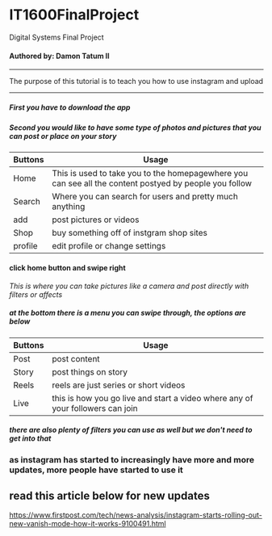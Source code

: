 # IT1600FinalProject
Digital Systems Final Project
#### Authored by: Damon Tatum II
___
The purpose of this tutorial is to teach you how to use instagram and upload
___
##### __First__ you have to download the app
##### __Second__ you would like to have some type of photos and pictures that you can post or place on your story 

Buttons| Usage |
| ------ | ----------- |
| Home   | This is used to take you to the homepagewhere you can see all the content postyed by people you follow |
| Search | Where you can search for users and pretty much anything |
| add  | post pictures or videos |
| Shop| buy something off of instgram shop sites |
| profile | edit profile or change settings |

[id]: https://www.iphoneincanada.ca/news/ig-redesign-reels/  "The Dojocat"

#### click home button and swipe right

_This is where you can take pictures like a camera and post directly with filters or affects_
##### at the bottom there is a menu you can swipe through, the options are below
Buttons| Usage |
| ------ | ----------- |
| Post  | post content |
| Story | post things on story |
| Reels  | reels are just series or short videos |
| Live| this is how you go live and start a video where any of your followers can join |
##### there are also plenty of filters you can use as well but we don't need to get into that

### as instagram has started to increasingly have more and more updates, more people have started to use it
## read this article below for new updates
https://www.firstpost.com/tech/news-analysis/instagram-starts-rolling-out-new-vanish-mode-how-it-works-9100491.html 
